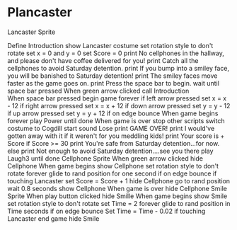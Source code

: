 # Plancaster 
<break>
Lancaster Sprite

Define Introduction 
<break>
  show Lancaster costume <break>
  set rotation style to don't rotate <break>
  set x = 0 and y = 0 <break>
  set Score = 0 <break>
  print No cellphones in the hallway, and please don't have coffee delivered for you! <break>
  print Catch all the cellphones to avoid Saturday detention. <break>
  print If you bump into a smiley face, you will be banished to Saturday detention! <break>
  print The smiley faces move faster as the game goes on. <break>
  print Press the space bar to begin. <break>
  wait until space bar pressed <break>
  <break>
When green arrow clicked <break>
  call Introduction <break>
<break>  
When space bar pressed <break>
  begin game <break>
  forever <break>
    if left arrow pressed <break>
      set x = x - 12 <break>
    if right arrow pressed <break>
      set x = x + 12 <break>
    if down arrow pressed <break>
      set y = y - 12 <break>
    if up arrow pressed <break>
      set y = y + 12 <break>
    if on edge <break>
      bounce <break>
      <break>
When game begins <break>
  forever <break>
    play Power until done <break>
    <break>
When game is over <break>
  stop other scripts <break>
  switch costume to Cogdill <break>
  start sound Lose <break>
  print GAME OVER! <break>
  print I would've gotten away with it if it weren't for you meddling kids! <break>
  print Your score is + Score <break>
  if Score >= 30 <break>
    print You're safe from Saturday detention...for now. <break>
  else <break>
    print Not enough to avoid Saturday detention....see you there <break>
    play Laugh3 until done <break>
    <break>
Cellphone Sprite <break>
<break>
  When green arrow clicked <break>
    hide Cellphone <break>
  <break>
  When game begins <break>
    show Cellphone <break>
    set rotation style to don't rotate <break>
    forever <break>
      glide to rand position for one second <break>
      if on edge <break>
        bounce <break>
      if touching Lancaster <break>
        set Score = Score + 1 <break>
        hide Cellphone <break>
        go to rand position <break>
        wait 0.8 seconds <break>
        show Cellphone <break>
         <break>
  When game is over <break>
    hide Cellphone <break>
    <break>
Smile Sprite <break>
<break>
  When play button clicked <break>
    hide Smille <break>
    <break>
  When game begins <break>
    show Smile <break>
    set rotation style to don't rotate <break>
    set Time = 2 <break>
    forever <break>
      glide to rand position in Time seconds <break>
      if on edge <break>
        bounce <break>
      Set Time = Time - 0.02 <break>
      if touching Lancaster <break>
        end game <break>
        hide Smile <break>
   
 
